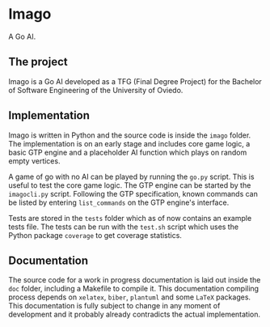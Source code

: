 # Imago

A Go AI.

## The project

Imago is a Go AI developed as a TFG (Final Degree Project) for the Bachelor of
Software Engineering of the University of Oviedo.

## Implementation

Imago is written in Python and the source code is inside the `imago` folder. The
implementation is on an early stage and includes core game logic, a basic GTP
engine and a placeholder AI function which plays on random empty vertices.

A game of go with no AI can be played by running the `go.py` script. This is
useful to test the core game logic. The GTP engine can be started by the
`imagocli.py` script. Following the GTP specification, known commands can be
listed by entering `list_commands` on the GTP engine's interface.

Tests are stored in the `tests` folder which as of now contains an example
tests file. The tests can be run with the `test.sh` script which uses the
Python package `coverage` to get coverage statistics.

## Documentation

The source code for a work in progress documentation is laid out inside the
`doc` folder, including a Makefile to compile it. This documentation compiling
process depends on `xelatex`, `biber`, `plantuml` and some `LaTeX` packages.
This documentation is fully subject to change in any moment of development and
it probably already contradicts the actual implementation.
